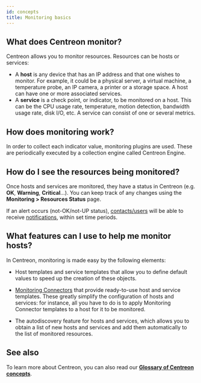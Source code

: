 ```yaml
---
id: concepts
title: Monitoring basics
---
```


## What does Centreon monitor?

Centreon allows you to monitor resources. Resources can be hosts or services:

* A **host** is any device that has an IP address and that one wishes to monitor.
For example, it could be a physical server, a virtual machine, a temperature probe, an IP camera, a printer or a storage space. A host can have one or more associated services.
* A **service** is a check point, or indicator, to be monitored on a host.
This can be the CPU usage rate, temperature, motion detection, bandwidth usage rate, disk I/O, etc. A service can consist of one or several metrics.

## How does monitoring work?

In order to collect each indicator value, monitoring plugins are used. These are periodically executed by a collection engine called Centreon Engine.

## How do I see the resources being monitored?

Once hosts and services are monitored, they have a status in Centreon (e.g. **OK**, **Warning**, **Critical**...). You can keep track of any changes using the **Monitoring > Resources Status** page.

If an alert occurs (not-OK/not-UP status), [contacts/users](../monitoring/basic-objects/contacts-create.md) will be able to receive [notifications](../alerts-notifications/notif-configuration.md), within set time periods.

## What features can I use to help me monitor hosts?

In Centreon, monitoring is made easy by the following elements:

* Host templates and service templates that allow you to define default values to speed up the creation of these objects.

* [Monitoring Connectors](../monitoring/pluginpacks.md) that provide ready-to-use host and service templates. These greatly simplify the configuration of hosts and services: for instance, all you have to do is to apply Monitoring Connector templates to a host for it to be monitored.

* The autodiscovery feature for hosts and services, which allows you to obtain a list of new hosts and services and add them automatically to the list of monitored resources.

## See also

To learn more about Centreon, you can also read our [**Glossary of Centreon concepts**](../resources/glossary.md).
